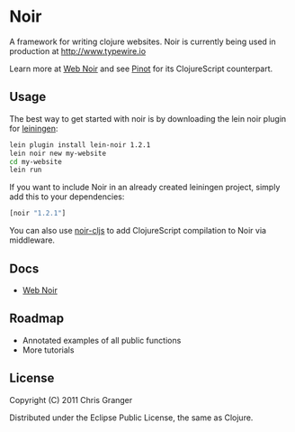 # Noir

A framework for writing clojure websites. Noir is currently being used in production at http://www.typewire.io

Learn more at [Web Noir](http://www.webnoir.org) and see [Pinot](https://github.com/ibdknox/pinot) for its ClojureScript counterpart.

## Usage

The best way to get started with noir is by downloading the lein noir plugin for [leiningen](https://github.com/technomancy/leiningen):

```bash
lein plugin install lein-noir 1.2.1
lein noir new my-website
cd my-website
lein run
```
If you want to include Noir in an already created leiningen project, simply add this to your dependencies:

```clojure
[noir "1.2.1"]
```

You can also use [noir-cljs](https://github.com/ibdknox/noir-cljs) to add ClojureScript compilation to Noir via middleware.

## Docs
* [Web Noir](http://www.webnoir.org)

## Roadmap

* Annotated examples of all public functions
* More tutorials

## License

Copyright (C) 2011 Chris Granger

Distributed under the Eclipse Public License, the same as Clojure.

